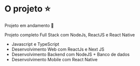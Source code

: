 # O projeto ⭐

Projeto em andamento 🚀

Projeto completo Full Stack com NodeJs, ReactJS e React Native

* Javascript e TypeScript
* Desenvolvimento Web com ReactJs e Next JS
* Desenvolvimento Backend com NodeJS + Banco de dados
* Desenvolvimento Mobile com React Native


<!-- # Minha Jornada no Curso Full Stack

Olá, pessoal!

Estou animado para compartilhar minha experiência no Curso Full Stack! Ao longo dessa jornada, aprendi a dominar tecnologias altamente requisitadas no mercado, tudo de forma direta e prática.

## O que eu aprendi

- **Backend com Node.js**: Desenvolvi a lógica dos meus aplicativos e aprendi a conectar a bancos de dados, criando APIs robustas.
- **Frontend com React.js**: Criei interfaces interativas e responsivas, dando vida a sites e sistemas incríveis.
- **Mobile com React Native**: Desenvolvi aplicativos para Android e iOS, permitindo que meus projetos chegassem a um público ainda maior.

## Foco no Mercado de Trabalho

O curso foi muito focado nas melhores práticas do mercado. Aprendi metodologias que são amplamente utilizadas na indústria, preparando-me não apenas para criar meus próprios projetos, mas também para me destacar em oportunidades profissionais. -->